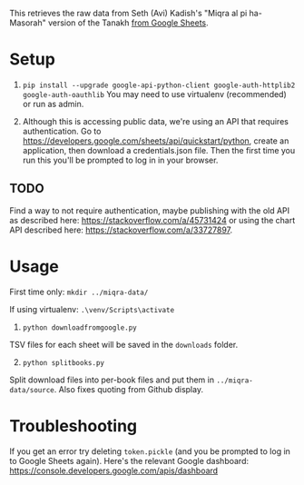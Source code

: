 
This retrieves the raw data from Seth (Avi) Kadish's "Miqra al pi ha-Masorah" version of the Tanakh [from Google Sheets](https://docs.google.com/spreadsheets/d/1mkQyj6by1AtBUabpbaxaZq9Z2X3pX8ZpwG91ZCSOEYs/edit?usp=sharing).

# Setup

1. `pip install --upgrade google-api-python-client google-auth-httplib2 google-auth-oauthlib` 
  You may need to use virtualenv (recommended) or run as admin.

2. Although this is accessing public data, we're using an API that requires authentication. 
  Go to https://developers.google.com/sheets/api/quickstart/python, create an application, then
  download a credentials.json file. Then the first time you run this you'll be prompted to log in
  in your browser.


## TODO

Find a way to not require authentication, maybe publishing with the old API 
as described here: https://stackoverflow.com/a/45731424 
or using the chart API described here: https://stackoverflow.com/a/33727897.


# Usage

First time only: `mkdir ../miqra-data/`

If using virtualenv: `.\venv/Scripts\activate`

1. `python downloadfromgoogle.py`

TSV files for each sheet will be saved in the `downloads` folder.

2. `python splitbooks.py`

Split download files into per-book files and put them in `../miqra-data/source`. Also fixes quoting from Github display.

# Troubleshooting

If you get an error try deleting `token.pickle` (and you be prompted to log in to Google Sheets again).
Here's the relevant Google dashboard: https://console.developers.google.com/apis/dashboard